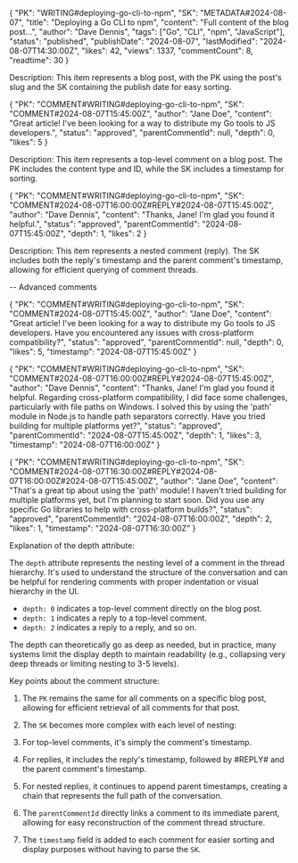 {
  "PK": "WRITING#deploying-go-cli-to-npm",
  "SK": "METADATA#2024-08-07",
  "title": "Deploying a Go CLI to npm",
  "content": "Full content of the blog post...",
  "author": "Dave Dennis",
  "tags": ["Go", "CLI", "npm", "JavaScript"],
  "status": "published",
  "publishDate": "2024-08-07",
  "lastModified": "2024-08-07T14:30:00Z",
  "likes": 42,
  "views": 1337,
  "commentCount": 8,
  "readtime": 30
}

Description: This item represents a blog post, with the PK using the post's slug and the SK containing the publish date for easy sorting.

{
  "PK": "COMMENT#WRITING#deploying-go-cli-to-npm",
  "SK": "COMMENT#2024-08-07T15:45:00Z",
  "author": "Jane Doe",
  "content": "Great article! I've been looking for a way to distribute my Go tools to JS developers.",
  "status": "approved",
  "parentCommentId": null,
  "depth": 0,
  "likes": 5
}

Description: This item represents a top-level comment on a blog post. The PK includes the content type and ID, while the SK includes a timestamp for sorting.

{
  "PK": "COMMENT#WRITING#deploying-go-cli-to-npm",
  "SK": "COMMENT#2024-08-07T16:00:00Z#REPLY#2024-08-07T15:45:00Z",
  "author": "Dave Dennis",
  "content": "Thanks, Jane! I'm glad you found it helpful.",
  "status": "approved",
  "parentCommentId": "2024-08-07T15:45:00Z",
  "depth": 1,
  "likes": 2
}

Description: This item represents a nested comment (reply). The SK includes both the reply's timestamp and the parent comment's timestamp, allowing for efficient querying of comment threads.



-- Advanced comments

{
  "PK": "COMMENT#WRITING#deploying-go-cli-to-npm",
  "SK": "COMMENT#2024-08-07T15:45:00Z",
  "author": "Jane Doe",
  "content": "Great article! I've been looking for a way to distribute my Go tools to JS developers. Have you encountered any issues with cross-platform compatibility?",
  "status": "approved",
  "parentCommentId": null,
  "depth": 0,
  "likes": 5,
  "timestamp": "2024-08-07T15:45:00Z"
}

{
  "PK": "COMMENT#WRITING#deploying-go-cli-to-npm",
  "SK": "COMMENT#2024-08-07T16:00:00Z#REPLY#2024-08-07T15:45:00Z",
  "author": "Dave Dennis",
  "content": "Thanks, Jane! I'm glad you found it helpful. Regarding cross-platform compatibility, I did face some challenges, particularly with file paths on Windows. I solved this by using the 'path' module in Node.js to handle path separators correctly. Have you tried building for multiple platforms yet?",
  "status": "approved",
  "parentCommentId": "2024-08-07T15:45:00Z",
  "depth": 1,
  "likes": 3,
  "timestamp": "2024-08-07T16:00:00Z"
}

{
  "PK": "COMMENT#WRITING#deploying-go-cli-to-npm",
  "SK": "COMMENT#2024-08-07T16:30:00Z#REPLY#2024-08-07T16:00:00Z#2024-08-07T15:45:00Z",
  "author": "Jane Doe",
  "content": "That's a great tip about using the 'path' module! I haven't tried building for multiple platforms yet, but I'm planning to start soon. Did you use any specific Go libraries to help with cross-platform builds?",
  "status": "approved",
  "parentCommentId": "2024-08-07T16:00:00Z",
  "depth": 2,
  "likes": 1,
  "timestamp": "2024-08-07T16:30:00Z"
}

Explanation of the depth attribute:

The `depth` attribute represents the nesting level of a comment in the thread hierarchy. It's used to understand the structure of the conversation and can be helpful for rendering comments with proper indentation or visual hierarchy in the UI.

- `depth: 0` indicates a top-level comment directly on the blog post.
- `depth: 1` indicates a reply to a top-level comment.
- `depth: 2` indicates a reply to a reply, and so on.


The depth can theoretically go as deep as needed, but in practice, many systems limit the display depth to maintain readability (e.g., collapsing very deep threads or limiting nesting to 3-5 levels).

Key points about the comment structure:

1. The `PK` remains the same for all comments on a specific blog post, allowing for efficient retrieval of all comments for that post.
2. The `SK` becomes more complex with each level of nesting:

1. For top-level comments, it's simply the comment's timestamp.
2. For replies, it includes the reply's timestamp, followed by #REPLY# and the parent comment's timestamp.
3. For nested replies, it continues to append parent timestamps, creating a chain that represents the full path of the conversation.



3. The `parentCommentId` directly links a comment to its immediate parent, allowing for easy reconstruction of the comment thread structure.
4. The `timestamp` field is added to each comment for easier sorting and display purposes without having to parse the `SK`.
